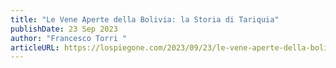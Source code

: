 ```yaml
---
title: "Le Vene Aperte della Bolivia: la Storia di Tariquia"
publishDate: 23 Sep 2023
author: "Francesco Torri "
articleURL: https://lospiegone.com/2023/09/23/le-vene-aperte-della-bolivia-la-storia-di-tariquia/amp/
---
```

